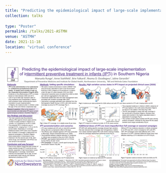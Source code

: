 ```yaml
---
title: "Predicting the epidemiological impact of large-scale implementation of intermittent preventive treatment in infants (IPTi) in Southern Nigeria"
collection: talks

type: "Poster"
permalink: /talks/2021-ASTMH
venue: "ASTMH"
date: 2021-11-18
location: "virtual conference"
---
```



<br/><img src='/images/20211022_MR_ASTMH.png'>